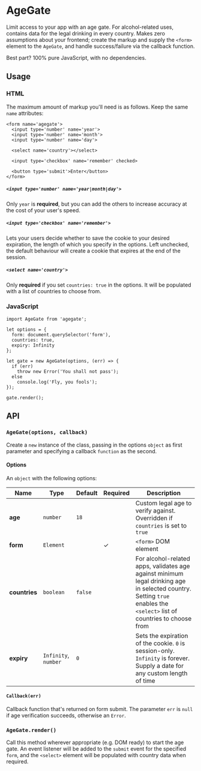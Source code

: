 # AgeGate
Limit access to your app with an age gate. For alcohol-related uses, contains data for the legal drinking in every country. Makes zero assumptions about your frontend; create the markup and supply the `<form>` element to the `AgeGate`, and handle success/failure via the callback function.

Best part? 100% pure JavaScript, with no dependencies.

## Usage

### HTML

The maximum amount of markup you'll need is as follows. Keep the same `name` attributes:
```
<form name='agegate'>
  <input type='number' name='year'>
  <input type='number' name='month'>
  <input type='number' name='day'>

  <select name='country'></select>

  <input type='checkbox' name='remember' checked>

  <button type='submit'>Enter</button>
</form>
```

##### `<input type='number' name='year|month|day'>`
Only `year` is **required**, but you can add the others to increase accuracy at the cost of your user's speed.

##### `<input type='checkbox' name='remember'>`
Lets your users decide whether to save the cookie to your desired expiration, the length of which you specify in the options. Left unchecked, the default behaviour will create a cookie that expires at the end of the session.

##### `<select name='country'>`
Only **required** if you set `countries: true` in the options. It will be populated with a list of countries to choose from.

### JavaScript
```
import AgeGate from 'agegate';

let options = {
  form: document.querySelector('form'),
  countries: true,
  expiry: Infinity
};

let gate = new AgeGate(options, (err) => {
  if (err)
    throw new Error('You shall not pass');
  else
    console.log('Fly, you fools');
});

gate.render();
```

## API

### `AgeGate(options, callback)`
Create a `new` instance of the class, passing in the options `object` as first parameter and specifying a callback `function` as the second.

#### Options

An `object` with the following options:

Name | Type | Default | Required | Description
--- | --- | --- | --- | ---
**age** | `number` | `18` | | Custom legal age to verify against. Overridden if `countries` is set to `true`
**form** | `Element` || ✓ | `<form>` DOM element
**countries** | `boolean` | `false` | | For alcohol-related apps, validates age against minimum legal drinking age in selected country. Setting `true` enables the `<select>` list of countries to choose from
**expiry** | `Infinity`, `number` | `0` | | Sets the expiration of the cookie. `0` is session-only. `Infinity` is forever. Supply a date for any custom length of time

#### `Callback(err)`
Callback function that's returned on form submit. The parameter `err` is `null` if age verification succeeds, otherwise an `Error`.

### `AgeGate.render()`

Call this method wherever appropriate (e.g. DOM ready) to start the age gate. An event listener will be added to the `submit` event for the specified `form`, and the `<select>` element will be populated with country data when required.
